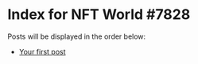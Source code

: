 # Index for NFT World #7828
Posts will be displayed in the order below:

- [Your first post](./001-first.md)

